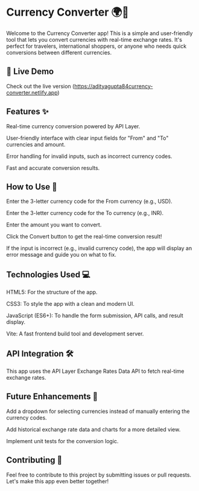 # Currency Converter 🌍💱

Welcome to the Currency Converter app! 
This is a simple and user-friendly tool that lets you convert currencies with real-time exchange rates. 
It's perfect for travelers, international shoppers, or anyone who needs quick conversions between different currencies.

## 🌟 Live Demo

Check out the live version (https://adityagupta84currency-converter.netlify.app)

## Features ✨

Real-time currency conversion powered by API Layer.

User-friendly interface with clear input fields for "From" and "To" currencies and amount.

Error handling for invalid inputs, such as incorrect currency codes.

Fast and accurate conversion results.

## How to Use 📖

Enter the 3-letter currency code for the From currency (e.g., USD).

Enter the 3-letter currency code for the To currency (e.g., INR).

Enter the amount you want to convert.

Click the Convert button to get the real-time conversion result!

If the input is incorrect (e.g., invalid currency code), the app will display an error message and guide you on what to fix.

## Technologies Used 💻

HTML5: For the structure of the app.

CSS3: To style the app with a clean and modern UI.

JavaScript (ES6+): To handle the form submission, API calls, and result display.

Vite: A fast frontend build tool and development server.

## API Integration 🛠️

This app uses the API Layer Exchange Rates Data API to fetch real-time exchange rates. 

## Future Enhancements 🌱

Add a dropdown for selecting currencies instead of manually entering the currency codes.

Add historical exchange rate data and charts for a more detailed view.

Implement unit tests for the conversion logic.

## Contributing 🤝

Feel free to contribute to this project by submitting issues or pull requests. 
Let's make this app even better together!
